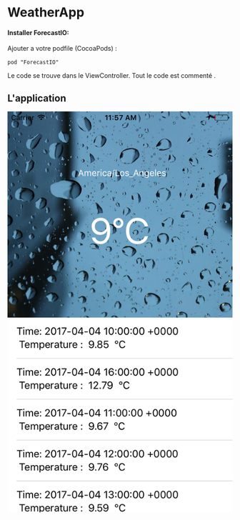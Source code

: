 # WeatherApp



#### Installer ForecastIO:
Ajouter a votre podfile (CocoaPods) : 
```
pod "ForecastIO" 
``` 

Le code se trouve dans le ViewController. Tout le code est commenté .


## L'application 


<img src = "https://github.com/DavSCo/WeatherApp/blob/master/V1.0.png" title = "WeatherApp" alt = "WeatherApp">

